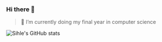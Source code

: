 ### Hi there 👋
>🔭 I’m currently doing my final year in computer science

![Sihle's GitHub stats](https://github-readme-stats.vercel.app/api?username=siphesihle05&show_icons=true&theme=tokyonight)

<!--
dark, radical, merko, gruvbox, tokyonight, onedark, cobalt, synthwave, highcontrast, dracula
**Siphesihle05/siphesihle05** is a ✨ _special_ ✨ repository because its `README.md` (this file) appears on your GitHub profile.

Here are some ideas to get you started:

- 🔭 I’m currently working on ...
- 🌱 I’m currently learning ...
- 👯 I’m looking to collaborate on ...
- 🤔 I’m looking for help with ...
- 💬 Ask me about ...
- 📫 How to reach me: ...
- 😄 Pronouns: ...
- ⚡ Fun fact: ...
-->
